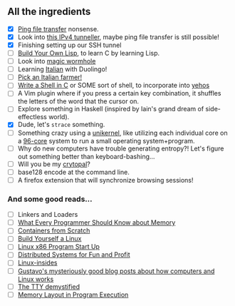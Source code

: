 ## All the ingredients


- [X] [Ping file transfer](https://github.com/domspad/icmpb_and_j) nonsense.
- [X] Look into [this IPv4 tunneller](https://github.com/yarrick/iodine), maybe ping file transfer is still possible!
- [X] Finishing setting up our SSH tunnel
- [ ] [Build Your Own Lisp](http://www.buildyourownlisp.com), to learn C by learning Lisp.
- [ ] Look into [magic wormhole](https://github.com/warner/magic-wormhole)
- [ ] Learning [Italian](https://www.youtube.com/watch?v=PhlMJ8qkbZg) with Duolingo!
- [ ] [Pick an Italian farmer!](https://www.wwoof.it/en/)
- [ ] [Write a Shell in C](https://brennan.io/2015/01/16/write-a-shell-in-c/) or SOME sort of shell, to incorporate into [yehos](https://github.com/zormit/yehos)
- [ ] A Vim plugin where if you press a certain key combination, it shuffles the letters of the word that the cursor on.
- [ ] Explore something in Haskell (inspired by Iain's grand dream of side-effectless world).
- [X] Dude, let's `strace` something.
- [ ] Something crazy using a [unikernel](https://mirage.io), like utilizing each individual core on a [96-core](https://www.packet.net/bare-metal/) system to run a small operating system+program.
- [ ] Why do new computers have trouble generating entropy?! Let's figure out something better than keyboard-bashing...
- [ ] Will you be my [crytopal](https://cryptopals.com/)?
- [ ] base128 encode at the command line.
- [ ] A firefox extension that will synchronize browsing sessions!

### And some good reads...

- [ ] Linkers and Loaders
- [ ] [What Every Programmer Should Know about Memory](https://www.akkadia.org/drepper/cpumemory.pdf)
- [ ] [Containers from Scratch](https://ericchiang.github.io/post/containers-from-scratch/)
- [ ] [Build Yourself a Linux](https://github.com/MichielDerhaeg/build-linux)
- [ ] [Linux x86 Program Start Up](http://dbp-consulting.com/tutorials/debugging/linuxProgramStartup.html)
- [ ] [Distributed Systems for Fun and Profit](http://book.mixu.net/distsys/single-page.html)
- [ ] [Linux-insides](https://0xax.gitbooks.io/linux-insides/content/)
- [ ] [Gustavo's mysteriously good blog posts about how computers and Linux works](http://duartes.org/gustavo/blog/category/internals/)
- [ ] [The TTY demystified](http://www.linusakesson.net/programming/tty/)
- [ ] [Memory Layout in Program Execution](http://fgiasson.com/articles/memorylayout.txt)
